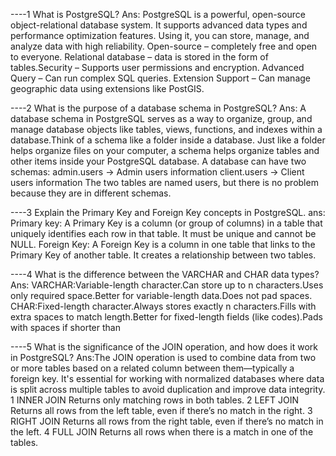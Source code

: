----1 What is PostgreSQL?
Ans: PostgreSQL is a powerful, open-source object-relational database system. It supports advanced data types and performance optimization features.
Using it, you can store, manage, and analyze data with high reliability.
Open-source – completely free and open to everyone. Relational database – data is stored in the form of tables.Security – Supports user permissions and encryption. Advanced Query – Can run complex SQL queries. Extension Support – Can manage geographic data using extensions like PostGIS.

----2 What is the purpose of a database schema in PostgreSQL?
Ans: A database schema in PostgreSQL serves as a way to organize, group, and manage database objects like tables, views, functions, and indexes within a database.Think of a schema like a folder inside a database.
Just like a folder helps organize files on your computer, a schema helps organize tables and other items inside your PostgreSQL database.
A database can have two schemas:
admin.users → Admin users information
client.users → Client users information
The two tables are named users, but there is no problem because they are in different schemas.

----3 Explain the Primary Key and Foreign Key concepts in PostgreSQL.
ans:
Primary key: A Primary Key is a column (or group of columns) in a table that uniquely identifies each row in that table.
It must be unique and cannot be NULL.
Foreign Key: A Foreign Key is a column in one table that links to the Primary Key of another table.
It creates a relationship between two tables.

----4 What is the difference between the VARCHAR and CHAR data types?
Ans:
VARCHAR:Variable-length character.Can store up to n characters.Uses only required space.Better for variable-length data.Does not pad spaces.
CHAR:Fixed-length character.Always stores exactly n characters.Fills with extra spaces to match length.Better for fixed-length fields (like codes).Pads with spaces if shorter than 


----5 What is the significance of the JOIN operation, and how does it work in PostgreSQL?
Ans:The JOIN operation is used to combine data from two or more tables based on a related column between them—typically a foreign key. It's essential for working with normalized databases where data is split across multiple tables to avoid duplication and improve data integrity.
1 INNER JOIN	Returns only matching rows in both tables.
2 LEFT JOIN	Returns all rows from the left table, even if there’s no match in the right.
3 RIGHT JOIN	Returns all rows from the right table, even if there’s no match in the left.
4 FULL JOIN	Returns all rows when there is a match in one of the tables.




